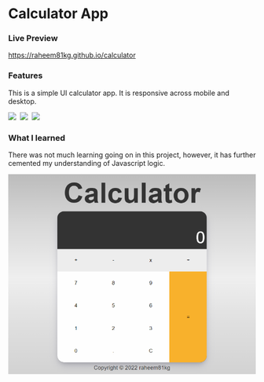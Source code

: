 # Calculator App
### Live Preview
https://raheem81kg.github.io/calculator

### Features
This is a simple UI calculator app. It is responsive across mobile and desktop.

<div>
  <img src="https://img.shields.io/badge/-HTML-ff6600?style=for-the-badge&logo=html5&logoColor=ff6600&labelColor=282828">&nbsp;
  <img src="https://img.shields.io/badge/-CSS-264ee4?style=for-the-badge&logo=css3&logoColor=264ee4&labelColor=282828">&nbsp;
  <img src="https://img.shields.io/badge/-JavaScript-f7df1e?style=for-the-badge&logo=javascript&logoColor=f7df1e&labelColor=282828">
</div>

### What I learned
There was not much learning going on in this project, however, it has further cemented my understanding of Javascript logic.

![calculator img](https://github.com/raheem81kg/calculator/blob/main/assets/calculator-preview.png "App Preview")
